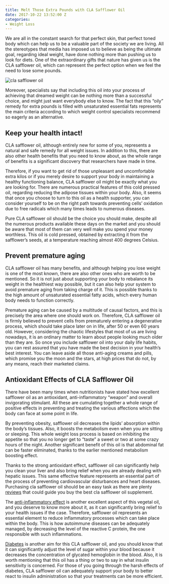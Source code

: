```yaml
---
title: Melt Those Extra Pounds with CLA Safflower Oil
date: 2017-10-22 13:52:00 Z
categories:
- Weight Loss
---
```


We are all in the constant search for that perfect skin, that perfect toned body which can help us to be a valuable part of the society we are living. All the stereotypes that media has imposed us to believe as being the ultimate goal, regarding ideal weight, have done nothing more than pushing us to look for diets. One of the extraordinary gifts that nature has given us is the CLA safflower oil, which can represent the perfect option when we feel the need to lose some pounds.

![cla safflower oil](/uploads/cla-safflower-oil.jpg)

Moreover, specialists say that including this oil into your process of achieving that dreamed weight can be nothing more than a successful choice, and might just want everybody else to know. The fact that this “oily” remedy for extra pounds is filled with unsaturated essential fats represents the main criteria according to which weight control specialists recommend so eagerly as an alternative.

## Keep your health intact!

CLA safflower oil, although entirely new for some of you, represents a natural and safe remedy for all weight issues. In addition to this, there are also other health benefits that you need to know about, as the whole range of benefits is a significant discovery that researchers have made in time. 

Therefore, if you want to get rid of those unpleasant and uncomfortable extra kilos or if you merely desire to support your body in maintaining a healthy functioning balance, CLA safflower oil might be exactly what you are looking for. There are numerous practical features of this cold pressed oil, regarding reducing the adipose tissues within your body. Also, it seems that once you choose to turn to this oil as a health supporter, you can consider yourself to be on the right path towards preventing cells’ oxidation due to free radicals which many times leads to numerous diseases.

Pure CLA safflower oil should be the choice you should make, despite all the numerous products available these days on the market and you should be aware that most of them can very well make you spend your money worthless. This oil is cold pressed, obtained by extracting it from the safflower’s seeds, at a temperature reaching almost 400 degrees Celsius. 

## Prevent premature aging

CLA safflower oil has many benefits, and although helping you lose weight is one of the most known, there are also other ones who are worth to be mentioned. So it is not just about supporting your body to rebalance its weight in the healthiest way possible, but it can also help your system to avoid premature aging from taking charge of it. This is possible thanks to the high amount of unsaturated essential fatty acids, which every human body needs to function correctly. 

Premature aging can be caused by a multitude of causal factors, and this is precisely the area where one should work on. Therefore, CLA safflower oil is firmly believed to prevent cells from prematurely entering a degenerative process, which should take place later on in life, after 50 or even 60 years old. However, considering the chaotic lifestyles that most of us are living nowadays, it is an ordinary matter to learn about people looking much older than they are. 
So once you include safflower oil into your daily life habits, you can rest assured that you have made the best decision in your health’s best interest. You can leave aside all those anti-aging creams and pills, which promise you the moon and the stars, at high prices that do not, by any means, reach their marketed claims.

## Antioxidant Effects of CLA Safflower Oil

There have been many times when nutritionists have stated how excellent safflower oil as an antioxidant, anti-inflammatory “weapon” and overall invigorating stimulant. All these are cumulating together a whole range of positive effects in preventing and treating the various affections which the body can face at some point in life.

By preventing obesity, safflower oil decreases the lipids’ absorption within the body’s tissues. Also, it boosts the metabolism even when you are sitting or sleeping. This whole weight loss process is based on inhibiting the appetite so that you no longer get to “taste” a sweet or two at some crazy hours of the night. Another significant benefit of this oil is that abdominal fat can be faster eliminated, thanks to the earlier mentioned metabolism boosting effect. 

Thanks to the strong antioxidant effect, safflower oil can significantly help you clean your liver and also bring relief when you are already dealing with hepatic issues. This same effective feature represents an essential part of the process of preventing cardiovascular disturbances and heart diseases. Purchasing cla safflower oil should be an easy task as there are plenty [reviews](https://www.hlbenefits.com/cla-safflower-oil-reviews/) that could guide you buy the best cla safflower oil supplement.

The [anti-inflammatory effect](https://www.ncbi.nlm.nih.gov/pmc/articles/PMC4574006/) is another excellent aspect of this vegetal oil, and you deserve to know more about it, as it can significantly bring relief to your health issues if the case. Therefore, safflower oil represents an essential element to reduce inflammatory processes which can take place within the body. This is how autoimmune diseases can be adequately managed, by decreasing the level of the reactive C protein, the one responsible with such inflammations. 

[Diabetes](https://www.ncbi.nlm.nih.gov/pmc/articles/PMC2728639/) is another aim for this CLA safflower oil, and you should know that it can significantly adjust the level of sugar within your blood because it decreases the concentration of glycated hemoglobin in the blood. Also, it is worth mentioning that this oil has a thing or two to say in what insulin sensitivity is concerned. For those of you going through the harsh effects of diabetes, CLA safflower oil can adequately support your body to better react to insulin administration so that your treatments can be more efficient. 